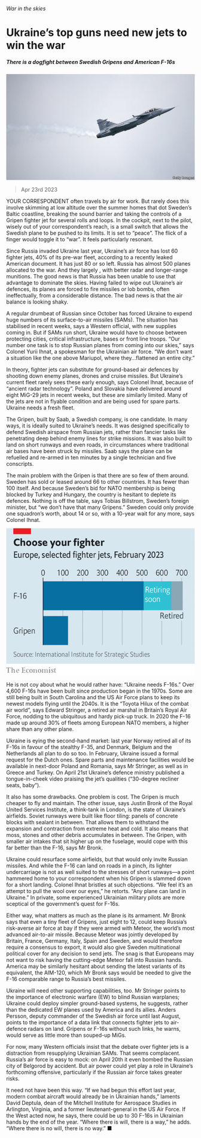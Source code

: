 ###### War in the skies

# Ukraine’s top guns need new jets to win the war 

##### There is a dogfight between Swedish Gripens and American F-16s 

![image](images/20230429_EUP501.jpg) 

> Apr 23rd 2023 


YOUR CORRESPONDENT often travels by air for work. But rarely does this involve skimming at low altitude over the summer homes that dot Sweden’s Baltic coastline, breaking the sound barrier and taking the controls of a Gripen fighter jet for several rolls and loops. In the cockpit, next to the pilot, wisely out of your correspondent’s reach, is a small switch that allows the Swedish plane to be pushed to its limits. It is set to “peace”. The flick of a finger would toggle it to “war”. It feels particularly resonant. 

Since Russia invaded Ukraine last year, Ukraine’s air force has lost 60 fighter jets, 40% of its pre-war fleet, according to a recently leaked American document. It has just 80 or so left. Russia has almost 500 planes allocated to the war. And they largely , with better radar and longer-range munitions. The good news is that Russia has been unable to use that advantage to dominate the skies. Having failed to wipe out Ukraine’s air defences, its planes are forced to fire missiles or lob bombs, often ineffectually, from a considerable distance. The bad news is that the air balance is looking shaky.

A regular drumbeat of Russian  since October has forced Ukraine to expend huge numbers of its surface-to-air missiles (SAMs). The situation has stabilised in recent weeks, says a Western official, with new supplies coming in. But if SAMs run short, Ukraine would have to choose between protecting cities, critical infrastructure, bases or front line troops. “Our number one task is to stop Russian planes from coming into our skies,” says Colonel Yurii Ihnat, a spokesman for the Ukrainian air force. “We don’t want a situation like the one above Mariupol, where they…flattened an entire city.”

In theory, fighter jets can substitute for ground-based air defences by shooting down enemy planes, drones and cruise missiles. But Ukraine’s current fleet rarely sees these early enough, says Colonel Ihnat, because of “ancient radar technology”. Poland and Slovakia have delivered around eight MiG-29 jets in recent weeks, but these are similarly limited. Many of the jets are not in flyable condition and are being used for spare parts. Ukraine needs a fresh fleet.

The Gripen, built by Saab, a Swedish company, is one candidate. In many ways, it is ideally suited to Ukraine’s needs. It was designed specifically to defend Swedish airspace from Russian jets, rather than fancier tasks like penetrating deep behind enemy lines for strike missions. It was also built to land on short runways and even roads, in circumstances where traditional air bases have been struck by missiles. Saab says the plane can be refuelled and re-armed in ten minutes by a single technician and five conscripts. 

The main problem with the Gripen is that there are so few of them around. Sweden has sold or leased around 66 to other countries. It has fewer than 100 itself. And because Sweden’s bid for NATO membership is being blocked by Turkey and Hungary, the country is hesitant to deplete its defences. Nothing is off the table, says Tobias Billstrom, Sweden’s foreign minister, but “we don’t have that many Gripens.” Sweden could only provide one squadron’s worth, about 14 or so, with a 10-year wait for any more, says Colonel Ihnat.

![image](images/20230429_EPC827.png) 


He is not coy about what he would rather have: “Ukraine needs F-16s.” Over 4,600 F-16s have been built since production began in the 1970s. Some are still being built in South Carolina and the US Air Force plans to keep its newest models flying until the 2040s. It is the “Toyota Hilux of the combat air world”, says Edward Stringer, a retired air marshal in Britain’s Royal Air Force, nodding to the ubiquitous and hardy pick-up truck. In 2020 the F-16 made up around 30% of fleets among European NATO members, a higher share than any other plane.

Ukraine is eying the second-hand market: last year Norway retired all of its F-16s in favour of the stealthy F-35, and Denmark, Belgium and the Netherlands all plan to do so too. In February, Ukraine issued a formal request for the Dutch ones. Spare parts and maintenance facilities would be available in next-door Poland and Romania, says Mr Stringer, as well as in Greece and Turkey. On April 21st Ukraine’s defence ministry published a tongue-in-cheek video praising the jet’s qualities (“30-degree recliner seats, baby”).

It also has some drawbacks. One problem is cost. The Gripen is much cheaper to fly and maintain. The other issue, says Justin Bronk of the Royal United Services Institute, a think-tank in London, is the state of Ukraine’s airfields. Soviet runways were built like floor tiling: panels of concrete blocks with sealant in between. That allows them to withstand the expansion and contraction from extreme heat and cold. It also means that moss, stones and other debris accumulates in between. The Gripen, with smaller air intakes that sit higher up on the fuselage, would cope with this far better than the F-16, says Mr Bronk.

Ukraine could resurface some airfields, but that would only invite Russian missiles. And while the F-16 can land on roads in a pinch, its lighter undercarriage is not as well suited to the stresses of short runways—a point hammered home to your correspondent when his Gripen is slammed down for a short landing. Colonel Ihnat bristles at such objections. “We feel it’s an attempt to pull the wool over our eyes,” he retorts. “Any plane can land in Ukraine.” In private, some experienced Ukrainian military pilots are more sceptical of the government’s quest for F-16s.

Either way, what matters as much as the plane is its armament. Mr Bronk says that even a tiny fleet of Gripens, just eight to 12, could keep Russia’s risk-averse air force at bay if they were armed with Meteor, the world’s most advanced air-to-air missile. Because Meteor was jointly developed by Britain, France, Germany, Italy, Spain and Sweden, and would therefore require a consensus to export, it would also give Sweden multinational political cover for any decision to send jets. The snag is that Europeans may not want to risk having the cutting-edge Meteor fall into Russian hands. America may be similarly hesitant about sending the latest variants of its equivalent, the AIM-120, which Mr Bronk says would be needed to give the F-16 comparable range to Russia’s best missiles.

Ukraine will need other supporting capabilities, too. Mr Stringer points to the importance of electronic warfare (EW) to blind Russian warplanes; Ukraine could deploy simpler ground-based systems, he suggests, rather than the dedicated EW planes used by America and its allies. Anders Persson, deputy commander of the Swedish air force until last August, points to the importance of a data link that connects fighter jets to air-defence radars on land. Gripens or F-16s without such links, he warns, would serve as little more than souped-up MiGs.

For now, many Western officials insist that the debate over fighter jets is a distraction from resupplying Ukrainian SAMs. That seems complacent. Russia’s air force is easy to mock: on April 20th it even bombed the Russian city of Belgorod by accident. But air power could yet play a role in Ukraine’s forthcoming offensive, particularly if the Russian air force takes greater risks.

It need not have been this way. “If we had begun this effort last year, modern combat aircraft would already be in Ukrainian hands,” laments David Deptula, dean of the Mitchell Institute for Aerospace Studies in Arlington, Virginia, and a former lieutenant-general in the US Air Force. If the West acted now, he says, there could be up to 30 F-16s in Ukrainian hands by the end of the year. “Where there is will, there is a way,” he adds. “Where there is no will, there is no way.” ■

